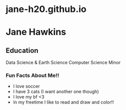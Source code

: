 # jane-h20.github.io

# Jane Hawkins

## Education
Data Science & Earth Science
Computer Science Minor

### Fun Facts About Me!!
- I love soccer
- I have 3 cats (I want another one though)
- I love my bf <3
- In my freetime I like to read and draw and color!!

